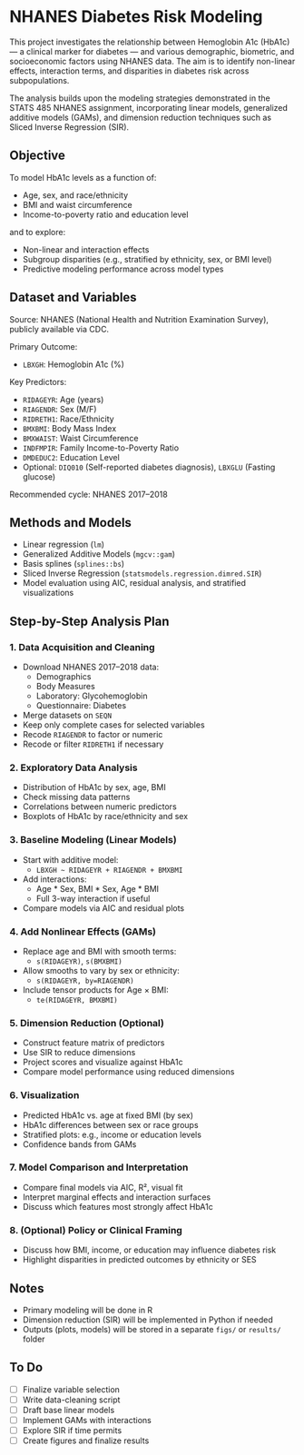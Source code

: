 # NHANES Diabetes Risk Modeling

This project investigates the relationship between Hemoglobin A1c (HbA1c) — a clinical marker for diabetes — and various demographic, biometric, and socioeconomic factors using NHANES data. The aim is to identify non-linear effects, interaction terms, and disparities in diabetes risk across subpopulations.

The analysis builds upon the modeling strategies demonstrated in the STATS 485 NHANES assignment, incorporating linear models, generalized additive models (GAMs), and dimension reduction techniques such as Sliced Inverse Regression (SIR).

## Objective

To model HbA1c levels as a function of:

- Age, sex, and race/ethnicity
- BMI and waist circumference
- Income-to-poverty ratio and education level

and to explore:
- Non-linear and interaction effects
- Subgroup disparities (e.g., stratified by ethnicity, sex, or BMI level)
- Predictive modeling performance across model types

## Dataset and Variables

Source: NHANES (National Health and Nutrition Examination Survey), publicly available via CDC.

Primary Outcome:
- `LBXGH`: Hemoglobin A1c (%)

Key Predictors:
- `RIDAGEYR`: Age (years)
- `RIAGENDR`: Sex (M/F)
- `RIDRETH1`: Race/Ethnicity
- `BMXBMI`: Body Mass Index
- `BMXWAIST`: Waist Circumference
- `INDFMPIR`: Family Income-to-Poverty Ratio
- `DMDEDUC2`: Education Level
- Optional: `DIQ010` (Self-reported diabetes diagnosis), `LBXGLU` (Fasting glucose)

Recommended cycle: NHANES 2017–2018

## Methods and Models

- Linear regression (`lm`)
- Generalized Additive Models (`mgcv::gam`)
- Basis splines (`splines::bs`)
- Sliced Inverse Regression (`statsmodels.regression.dimred.SIR`)
- Model evaluation using AIC, residual analysis, and stratified visualizations

## Step-by-Step Analysis Plan

### 1. Data Acquisition and Cleaning
- Download NHANES 2017–2018 data:
  - Demographics
  - Body Measures
  - Laboratory: Glycohemoglobin
  - Questionnaire: Diabetes
- Merge datasets on `SEQN`
- Keep only complete cases for selected variables
- Recode `RIAGENDR` to factor or numeric
- Recode or filter `RIDRETH1` if necessary

### 2. Exploratory Data Analysis
- Distribution of HbA1c by sex, age, BMI
- Check missing data patterns
- Correlations between numeric predictors
- Boxplots of HbA1c by race/ethnicity and sex

### 3. Baseline Modeling (Linear Models)
- Start with additive model:
  - `LBXGH ~ RIDAGEYR + RIAGENDR + BMXBMI`
- Add interactions:
  - Age * Sex, BMI * Sex, Age * BMI
  - Full 3-way interaction if useful
- Compare models via AIC and residual plots

### 4. Add Nonlinear Effects (GAMs)
- Replace age and BMI with smooth terms:
  - `s(RIDAGEYR)`, `s(BMXBMI)`
- Allow smooths to vary by sex or ethnicity:
  - `s(RIDAGEYR, by=RIAGENDR)`
- Include tensor products for Age × BMI:
  - `te(RIDAGEYR, BMXBMI)`

### 5. Dimension Reduction (Optional)
- Construct feature matrix of predictors
- Use SIR to reduce dimensions
- Project scores and visualize against HbA1c
- Compare model performance using reduced dimensions

### 6. Visualization
- Predicted HbA1c vs. age at fixed BMI (by sex)
- HbA1c differences between sex or race groups
- Stratified plots: e.g., income or education levels
- Confidence bands from GAMs

### 7. Model Comparison and Interpretation
- Compare final models via AIC, R², visual fit
- Interpret marginal effects and interaction surfaces
- Discuss which features most strongly affect HbA1c

### 8. (Optional) Policy or Clinical Framing
- Discuss how BMI, income, or education may influence diabetes risk
- Highlight disparities in predicted outcomes by ethnicity or SES

## Notes

- Primary modeling will be done in R
- Dimension reduction (SIR) will be implemented in Python if needed
- Outputs (plots, models) will be stored in a separate `figs/` or `results/` folder

## To Do

- [ ] Finalize variable selection
- [ ] Write data-cleaning script
- [ ] Draft base linear models
- [ ] Implement GAMs with interactions
- [ ] Explore SIR if time permits
- [ ] Create figures and finalize results
